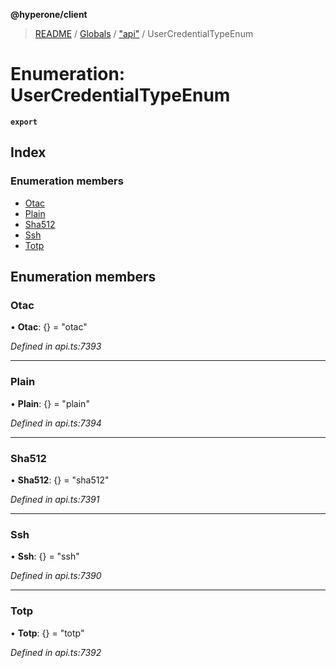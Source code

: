 **@hyperone/client**

> [README](../README.md) / [Globals](../globals.md) / ["api"](../modules/_api_.md) / UserCredentialTypeEnum

# Enumeration: UserCredentialTypeEnum

**`export`** 

## Index

### Enumeration members

* [Otac](_api_.usercredentialtypeenum.md#otac)
* [Plain](_api_.usercredentialtypeenum.md#plain)
* [Sha512](_api_.usercredentialtypeenum.md#sha512)
* [Ssh](_api_.usercredentialtypeenum.md#ssh)
* [Totp](_api_.usercredentialtypeenum.md#totp)

## Enumeration members

### Otac

•  **Otac**: {} = "otac"

*Defined in api.ts:7393*

___

### Plain

•  **Plain**: {} = "plain"

*Defined in api.ts:7394*

___

### Sha512

•  **Sha512**: {} = "sha512"

*Defined in api.ts:7391*

___

### Ssh

•  **Ssh**: {} = "ssh"

*Defined in api.ts:7390*

___

### Totp

•  **Totp**: {} = "totp"

*Defined in api.ts:7392*
